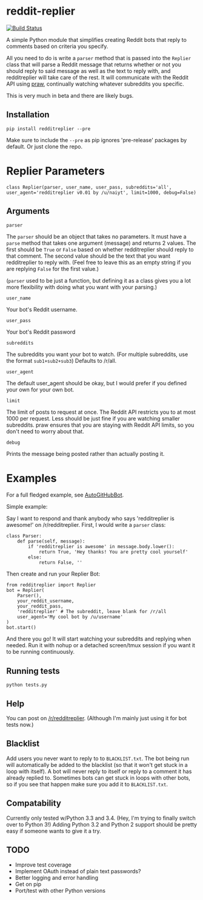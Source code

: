 reddit-replier
==============

[![Build Status](https://travis-ci.org/naiyt/reddit-replier.svg?branch=master)](https://travis-ci.org/naiyt/reddit-replier)

A simple Python module that simplifies creating Reddit bots that reply to comments based on criteria you specify.

All you need to do is write a `parser` method that is passed into the `Replier` class that will parse a Reddit message that returns whether or not you should reply to said message as well as the text to reply with, and redditreplier will take care of the rest. It will communicate with the Reddit API using [praw](http://praw.readthedocs.org/en/v2.1.16/), continually watching whatever subreddits you specific.

This is very much in beta and there are likely bugs.

Installation
------------

    pip install redditreplier --pre

Make sure to include the `--pre` as pip ignores 'pre-release' packages by default. Or just clone the repo.

Replier Parameters
==================
    class Replier(parser, user_name, user_pass, subreddits='all', user_agent='redditreplier v0.01 by /u/naiyt', limit=1000, debug=False)

Arguments
---------

    parser

The `parser` should be an object that takes no parameters. It must have a `parse` method that takes one argument (message) and returns 2 values. The first should be `True` or `False` based on whether redditreplier should reply to that comment. The second value should be the text that you want redditreplier to reply with. (Feel free to leave this as an empty string if you are replying `False` for the first value.)

(`parser` used to be just a function, but defining it as a class gives you a lot more flexibility with doing what you want with your parsing.)

    user_name

Your bot's Reddit username.

    user_pass

Your bot's Reddit password

    subreddits

The subreddits you want your bot to watch. (For multiple subreddits, use the format `sub1+sub2+sub3`) Defaults to /r/all.

    user_agent

The default user_agent should be okay, but I would prefer if you defined your own for your own bot.

    limit

The limit of posts to request at once. The Reddit API restricts you to at most 1000 per request. Less should be just fine if you are watching smaller subreddits. praw ensures that you are staying with Reddit API limits, so you don't need to worry about that.

    debug

Prints the message being posted rather than actually posting it.

Examples
========

For a full fledged example, see [AutoGitHubBot](https://github.com/naiyt/autogithub).

Simple example:

Say I want to respond and thank anybody who says 'redditreplier is awesome!' on /r/redditreplier. First, I would write a `parser` class:

    class Parser:
        def parse(self, message):
            if 'redditreplier is awesome' in message.body.lower():
                return True, 'Hey thanks! You are pretty cool yourself'
            else:
                return False, ''

Then create and run your Replier Bot:

    from redditreplier import Replier
    bot = Replier(
		Parser(),
		your_reddit_username,
		your_reddit_pass,
		'redditreplier' # The subreddit, leave blank for /r/all
		user_agent='My cool bot by /u/username'
    )
    bot.start()

And there you go! It will start watching your subreddits and replying when needed. Run it with nohup or a detached screen/tmux session if you want it to be running continuously.


Running tests
-------------

`python tests.py`

Help
----

You can post on [/r/redditreplier](http://reddit.com/r/redditreplier). (Although I'm mainly just using it for bot tests now.)

Blacklist
---------

Add users you never want to reply to to `BLACKLIST.txt`. The bot being run will automatically be added to the blacklist (so that it won't get stuck in a loop with itself). A bot will never reply to itself or reply to a comment it has already replied to. Sometimes bots can get stuck in loops with other bots, so if you see that happen make sure you add it to `BLACKLIST.txt`.

Compatability
------------

Currently only tested w/Python 3.3 and 3.4. (Hey, I'm trying to finally switch over to Python 3!) Adding Python 3.2 and Python 2 support should be pretty easy if someone wants to give it a try.

TODO
----

* Improve test coverage
* Implement OAuth instead of plain text passwords?
* Better logging and error handling
* Get on pip
* Port/test with other Python versions